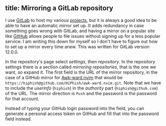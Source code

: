 title: Mirroring a GitLab repository
---

I use [GitLab] to host my various [projects], but it is always a good idea to be
able to have an automatic mirror set up. It adds redundancy in case something
goes wrong with GitLab, and having a mirror on a popular site like [GitHub]
allows people to file issues without signing up for a less popular service. I
am writing this down for myself so I don't have to figure out how to set up a
mirror every time anew. This was written for GitLab version 12.0.0.

In the repository's page select *settings*, then *repository*. In the
repository settings there is a section called *mirroring repositories*, that is
the one we want, so expand it. The first field is the URL of the mirror
repository, in the case of a GitHub mirror for [Awk-ward.nvim] that would be
`https://hiphish@github.com/HiPhish/awk-ward.nvim.git`. Note that we have to
include the *userinfo* (`hiphish`) in the *authority* part
(`hiphish@github.com`) of the URL. The mirror direction is `Push` and the
password is the password for that account.

Instead of typing your GitHub login password into the field, you can generate a
personal access token on GitHub and fill that into the password field instead.

[GitLab]: https://gitlab.com
[projects]: https://gitlab.com/HiPhish
[Awk-ward.nvim]: https://gitlab.com/HiPhish/awk-ward.nvim
[GitHub]: https://github.com
